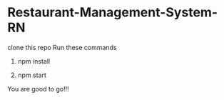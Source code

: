 # Restaurant-Management-System-RN

clone this repo
Run these commands
1. npm install

2. npm start

You are good to go!!!
